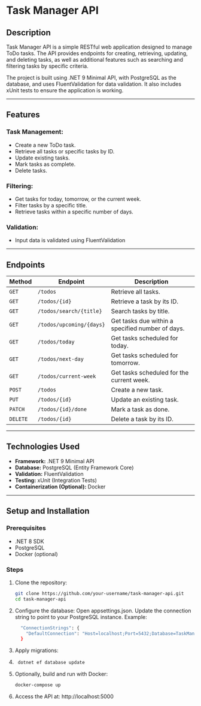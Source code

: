 # Task Manager API

## Description
Task Manager API is a simple RESTful web application designed to manage ToDo tasks.
The API provides endpoints for creating, retrieving, updating, and deleting tasks, as well as additional features such as searching and filtering tasks by specific criteria.

The project is built using .NET 9 Minimal API, with PostgreSQL as the database, and uses FluentValidation for data validation. It also includes xUnit tests to ensure the application is working.

---

## Features
### Task Management:
- Create a new ToDo task.
- Retrieve all tasks or specific tasks by ID.
- Update existing tasks.
- Mark tasks as complete.
- Delete tasks.

### Filtering:
- Get tasks for today, tomorrow, or the current week.
- Filter tasks by a specific title.
- Retrieve tasks within a specific number of days.

### Validation:
- Input data is validated using FluentValidation

---

## Endpoints
| Method   | Endpoint                   | Description                                     |
|----------|----------------------------|-------------------------------------------------|
| `GET`    | `/todos`                   | Retrieve all tasks.                            |
| `GET`    | `/todos/{id}`              | Retrieve a task by its ID.                     |
| `GET`    | `/todos/search/{title}`    | Search tasks by title.                         |
| `GET`    | `/todos/upcoming/{days}`   | Get tasks due within a specified number of days. |
| `GET`    | `/todos/today`             | Get tasks scheduled for today.                 |
| `GET`    | `/todos/next-day`          | Get tasks scheduled for tomorrow.              |
| `GET`    | `/todos/current-week`      | Get tasks scheduled for the current week.      |
| `POST`   | `/todos`                   | Create a new task.                             |
| `PUT`    | `/todos/{id}`              | Update an existing task.                       |
| `PATCH`  | `/todos/{id}/done`         | Mark a task as done.                           |
| `DELETE` | `/todos/{id}`              | Delete a task by its ID.                       |

---

## Technologies Used
- **Framework:** .NET 9 Minimal API
- **Database:** PostgreSQL (Entity Framework Core)
- **Validation:** FluentValidation
- **Testing:** xUnit (Integration Tests)
- **Containerization (Optional):** Docker

---

## Setup and Installation

### Prerequisites
- .NET 8 SDK
- PostgreSQL
- Docker (optional)

### Steps
1. Clone the repository:
   ```bash
   git clone https://github.com/your-username/task-manager-api.git
   cd task-manager-api
2. Configure the database:
    Open appsettings.json.
    Update the connection string to point to your PostgreSQL instance. Example:
    ```bash
      "ConnectionStrings": {
        "DefaultConnection": "Host=localhost;Port=5432;Database=TaskManagerDB;Username=your_username;Password=your_password"
      }

3. Apply migrations:
4. ```bash
    dotnet ef database update
5. Optionally, build and run with Docker:
    ```bash
    docker-compose up
6. Access the API at:
http://localhost:5000

